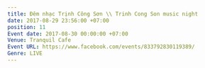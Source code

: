 ```yaml
---
title: Đêm nhạc Trịnh Công Sơn \\ Trinh Cong Son music night
date: 2017-08-29 23:56:00 +07:00
position: 11
Event date: 2017-08-30 00:00:00 +07:00
Venue: Tranquil Cafe
Event URL: https://www.facebook.com/events/833792830119389/
Genre: LIVE
---
```


